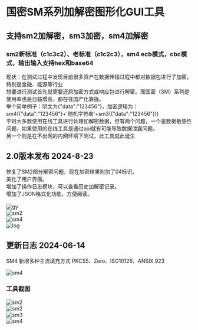 # 国密SM系列加解密图形化GUI工具
## 支持sm2加解密，sm3加密，sm4加解密
### sm2新标准（c1c3c2）、老标准（c1c2c3），sm4 ecb模式，cbc模式，输出输入支持hex和base64

现状：在测试过程中发现目前很多资产在数据传输过程中都对数据包进行了加密，特别是金融、能源等行业<br>
想要进行测试首先就需要还原加密方式或响应包进行解密。而国密（SM）系列是使用率也是日益增高，都在往国产化靠拢。<br>
举个简单例子：明文为{"data":"123456"}，加密逻辑为：sm4({"data":"123456"}+'随机字符串'+sm3({"data":"123456"}))<br>
平时大多数使用在线工具进行处理加解密数据，但有两个问题，一个是数据敏感性问题，如果使用的在线工具是通过api就有可能导致数据泄露问题。<br>
另一个则是在不出网的内网环境下测试，此工具就此诞生<br>


## 2.0版本发布 2024-8-23
修复了SM2部分解密问题，现在加密结果附加了04标识。<br>
美化了用户界面。<br>
增加了操作日志模块，可以查看历史加解密记录。<br>
增加了JSON格式化功能，方便阅读。<br><br>
![gy](img/gy.png)<br>
![sm2](img/p2sm2.png)<br>
![sm4](img/p2sm4.png)<br>
![log](img/log.png)<br>


## 更新日志 2024-06-14
SM4 新增多种主流填充方式
PKCS5、Zero、ISO10126、ANSIX.923

![sm4](img/v1.2.png)<br>


### 工具截图

![sm2](img/sm2.png)<br>
![sm2](img/sm2-base64.png)<br>
![sm3](img/sm3.png)<br>
![sm4](img/sm4.png)<br>
